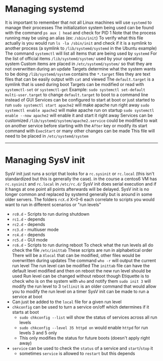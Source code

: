 # Managing systemd
It is important to remember that not all Linux machines will use `systemd` to manage their processes
The initialization system being used can be found with the command `ps aux | head` and check for PID 1
    Note that the process running may be using an alias (ex: `/sbin/init`)
    To verify what this file actually is you would run `ls -la /sbin/init` and check if it is a symlink to another process (a symlink to `/lib/systemd/systemd` in the Ubuntu example)
The command `systemctl` will list all items that are being used by `systemd`
For the list of official items `/lib/systemd/system/` used by your operating system
Custom items are placed in `/etc/systemd/system/` so that they are not overwritten during an update
Targets determine what the system wants to be doing
    `/lib/systemd/system` contains the `*.target` files
    they are text files that can be easily output with `cat` and viewed
    The `default.target` is a symlink that is used during boot
    Targets can be modified or read with `systemctl-set` or `systemctl-get`
        Example: `sudo systemctl set-default multi-user.target` to change `default.target` to boot to a command line instead of GUI
Services can be configured to start at boot or just started to run
    `sudo systemctl start apache2` will make apache run right away
    `sudo systemctl enable apache2` will make apache run on startup
    `sudo systemctl enable --now apache2` will enable it and start it right away
Services can be customized
    `/lib/systemd/system/apache2.service` could be modified to wait on another service before starting with the `After` key or modify its start command with `ExecStart` or many other changes can be made
    This file will need to be placed in `/etc/systemd/system`

---
# Managing SysV init
SysV init just runs a script that looks for a `rc.sysinit` or `rc.local` (this isn't standardized but this 
is generally the case).
    in the course a centos6 VM has `rc.sysinit` and `rc.local` in `/etc/rc.d/`
SysV init does serial execution and if it hangs at one point all points afterwards will be delayed.
SysV init is no longer common and replaced by systemd generally but is around in some older servers.
The folders `rcX.d` X=0-6 each correlate to scripts you would want to run in different scenarios or "run levels"
- `rc0.d` - Scripts to run during shutdown
- `rc1.d` - depends 
- `rc2.d` - depends 
- `rc3.d` -  multiuser mode
- `rc4.d` - depends 
- `rc5.d` -  GUI mode
- `rc6.d` - Scripts to run during reboot
To check what the run levels all do check the file `/etc/inittab`
These scripts are run in alphabetical order
    There will be a `Xlocal` that can be modified, other files would be overwritten during updates
The command `who -r` will output the current run level
The run level can be modified
    The `inittab` file can have the default level modified and then on reboot the new run level should be used
    Run level can be changed without reboot though
        Etiquette is to check who is on the system with `who` and notify them
        `sudo init 3` will modify the run level to 3
        `tellinit` is an older command that would allow you to modify the run level on a timer
SysV init can be made to run a service at boot
- Can just be added to the `local` file for a given run level
- `chkconfig` can be used to turn a service on/off which determines if it starts at boot
    - `sudo chkconfig --list` will show the status of services across all run levels
    - `sudo chkconfig --level 35 httpd on` would enable `httpd` for run levels 3 and 5 only
    - This only modifies the status for future boots (doesn't apply right away)
- `service` can be used to check the `status` of a service and `start`/`stop` it
    - sometimes `service` is allowed to `restart` but this depends